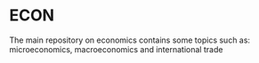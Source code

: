 # ECON
The main repository on economics contains some topics such as: microeconomics, macroeconomics and international trade
